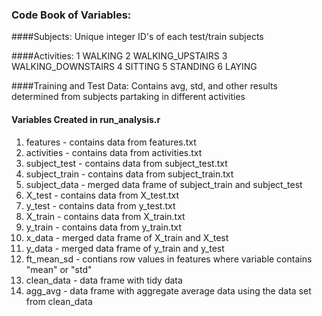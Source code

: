 ### Code Book of Variables:

####Subjects:
Unique integer ID's of each test/train subjects

####Activities:
1 WALKING
2 WALKING_UPSTAIRS
3 WALKING_DOWNSTAIRS
4 SITTING
5 STANDING
6 LAYING

####Training and Test Data:
Contains avg, std, and other results determined from subjects partaking in different activities



#### Variables Created in run_analysis.r
1. features        - contains data from features.txt
2. activities      - contains data from activities.txt
3. subject_test    - contains data from subject_test.txt
4. subject_train   - contains data from subject_train.txt
5. subject_data    - merged data frame of subject_train and subject_test
6. X_test          - contains data from X_test.txt
7. y_test          - contains data from y_test.txt
8. X_train         - contains data from X_train.txt
9. y_train         - contains data from y_train.txt
10. x_data          - merged data frame of X_train and X_test
11. y_data          - merged data frame of y_train and y_test
12. ft_mean_sd      - contians row values in features where variable contains "mean" or "std"
13. clean_data      - data frame with tidy data
14. agg_avg         - data frame with aggregate average data using the data set from clean_data

